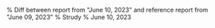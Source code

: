 % Diff between report from "June 10, 2023" and reference report from "June 09, 2023"
% Strudy
% June 10, 2023


